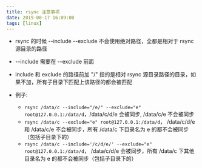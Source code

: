 ```yaml
---
title: rsync 注意事项
date: 2019-08-17 16:09:00
tags: [linux]
---
```


* rsync 的时候 --include --exclude 不会使用绝对路径，全都是相对于 rsync 源目录的路径

* --include 需要在 --exclude 前面

* include 和 exclude 的路径前加 "/" 指的是相对 rsync 源目录路径的目录，如果不加，所有子目录下匹配上该路径的都会被匹配

* 例子:
    * `rsync /data/c --include="/e/" --exclude="e" root@127.0.0.1:/data/d`，/data/c/d/e 会被同步, /data/c/e 不会被同步
    * `rsync /data/c --exclude="e" root@127.0.0.1:/data/d`， /data/c/d/e 和 /data/c/e 不会被同步，所有 /data/c 下目录名为 e 的都不会被同步（包括子目录下的）
    * `rsync /data/c --include='/c/d/e/' --exclude="e" root@127.0.0.1:/data/d`， /data/c/d/e 会被同步，所有 /data/c 下其他目录名为 e 的都不会被同步（包括子目录下的）
